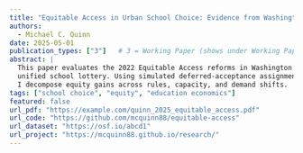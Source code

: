 ```yaml
---
title: "Equitable Access in Urban School Choice: Evidence from Washington DC"
authors:
  - Michael C. Quinn
date: 2025-05-01
publication_types: ["3"]   # 3 = Working Paper (shows under Working Papers)
abstract: |
  This paper evaluates the 2022 Equitable Access reforms in Washington DC’s
  unified school lottery. Using simulated deferred-acceptance assignments,
  I decompose equity gains across rules, capacity, and demand shifts.
tags: ["school choice", "equity", "education economics"]
featured: false
url_pdf: "https://example.com/quinn_2025_equitable_access.pdf"
url_code: "https://github.com/mcquinn88/equitable-access"
url_dataset: "https://osf.io/abcd1"
url_project: "https://mcquinn88.github.io/research/"
---
```

